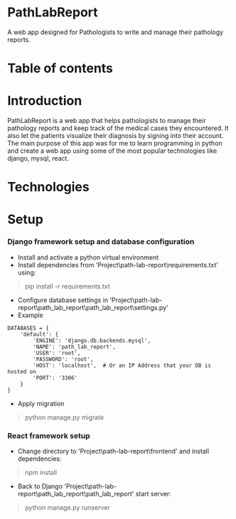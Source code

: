 # PathLabReport
A web app designed for Pathologists to write and manage their pathology reports.

# Table of contents

# Introduction
PathLabReport is a web app that helps pathologists to manage their pathology reports and keep track of the medical cases
they encountered. It also let the patients visualize their diagnosis by signing into their account.
The main purpose of this app was for me to learn programming in python and create a web app using some of the most 
popular technologies like django, mysql, react.

# Technologies

# Setup

### Django framework setup and database configuration

- Install and activate a python virtual environment 
- Install dependencies from 'Project\path-lab-report\requirements.txt' using:
> pip install -r requirements.txt
- Configure database settings in 'Project\path-lab-report\path_lab_report\path_lab_report\settings.py'
- Example
```
DATABASES = {
    'default': {
        'ENGINE': 'django.db.backends.mysql',
        'NAME': 'path_lab_report',
        'USER': 'root',
        'PASSWORD': 'root',
        'HOST': 'localhost',  # Or an IP Address that your DB is hosted on
        'PORT': '3306'
    }
}
```
- Apply migration 
> python manage.py migrate

### React framework setup

- Change directory to 'Project\path-lab-report\frontend' and install dependencies:
> npm install

- Back to Django 'Project\path-lab-report\path_lab_report\path_lab_report\' start server:
> python manage.py runserver

